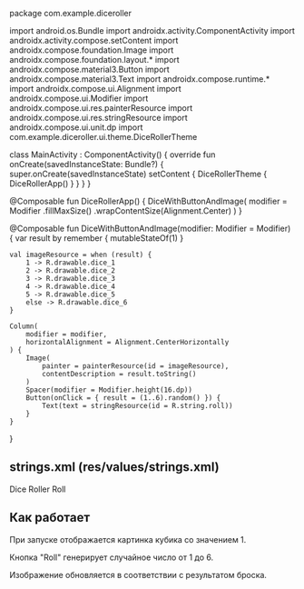 package com.example.diceroller

import android.os.Bundle
import androidx.activity.ComponentActivity
import androidx.activity.compose.setContent
import androidx.compose.foundation.Image
import androidx.compose.foundation.layout.*
import androidx.compose.material3.Button
import androidx.compose.material3.Text
import androidx.compose.runtime.*
import androidx.compose.ui.Alignment
import androidx.compose.ui.Modifier
import androidx.compose.ui.res.painterResource
import androidx.compose.ui.res.stringResource
import androidx.compose.ui.unit.dp
import com.example.diceroller.ui.theme.DiceRollerTheme

class MainActivity : ComponentActivity() {
    override fun onCreate(savedInstanceState: Bundle?) {
        super.onCreate(savedInstanceState)
        setContent {
            DiceRollerTheme {
                DiceRollerApp()
            }
        }
    }
}

@Composable
fun DiceRollerApp() {
    DiceWithButtonAndImage(
        modifier = Modifier
            .fillMaxSize()
            .wrapContentSize(Alignment.Center)
    )
}

@Composable
fun DiceWithButtonAndImage(modifier: Modifier = Modifier) {
    var result by remember { mutableStateOf(1) }

    val imageResource = when (result) {
        1 -> R.drawable.dice_1
        2 -> R.drawable.dice_2
        3 -> R.drawable.dice_3
        4 -> R.drawable.dice_4
        5 -> R.drawable.dice_5
        else -> R.drawable.dice_6
    }

    Column(
        modifier = modifier,
        horizontalAlignment = Alignment.CenterHorizontally
    ) {
        Image(
            painter = painterResource(id = imageResource),
            contentDescription = result.toString()
        )
        Spacer(modifier = Modifier.height(16.dp))
        Button(onClick = { result = (1..6).random() }) {
            Text(text = stringResource(id = R.string.roll))
        }
    }
}

## strings.xml (res/values/strings.xml)
<resources>
    <string name="app_name">Dice Roller</string>
    <string name="roll">Roll</string>
</resources>
  
## Как работает

При запуске отображается картинка кубика со значением 1.

Кнопка "Roll" генерирует случайное число от 1 до 6.

Изображение обновляется в соответствии с результатом броска.